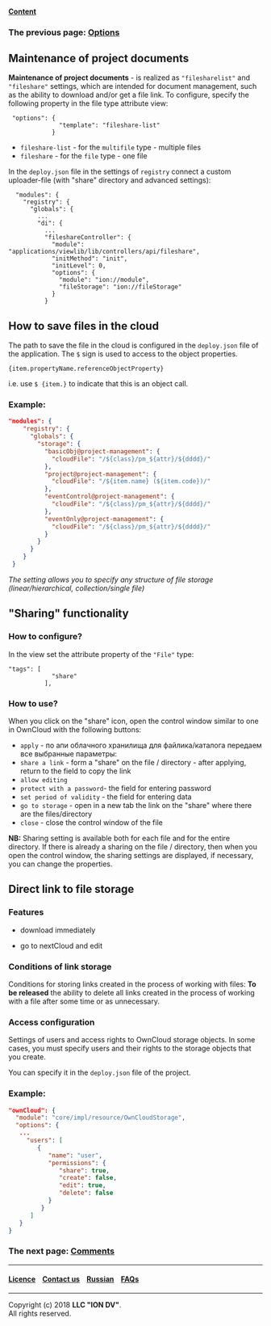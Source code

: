#### [Content](/docs/en/index.md)

### The previous page: [Options](/docs/en/2_system_description/metadata_structure/meta_view/options.md)

## Maintenance of project documents

**Maintenance of project documents** -  is realized as `"filesharelist"` and `"fileshare"` settings, which are intended for document management, such as the ability to download and/or get a file link. To configure, specify the following property in the file type attribute view:

```
 "options": {
              "template": "fileshare-list"
            }
```
* `fileshare-list` - for the `multifile` type - multiple files
* `fileshare` - for the `file` type - one file

In the `deploy.json` file in the settings of `registry` connect a custom uploader-file (with "share" directory and advanced settings):

```
  "modules": {
    "registry": {
      "globals": {
        ...
        "di": {
          ...
          "fileshareController": {
            "module": "applications/viewlib/lib/controllers/api/fileshare",
            "initMethod": "init",
            "initLevel": 0,
            "options": {
              "module": "ion://module",
              "fileStorage": "ion://fileStorage"
            }
          }
```

## How to save files in the cloud

The path to save the file in the cloud is configured in the `deploy.json` file of the application. The `$` sign is used to access to the object properties.

```
{item.propertyName.referenceObjectProperty}
```
i.e. use `$ {item.}` to indicate that this is an object call.

### Example:

```json
"modules": {
    "registry": {
      "globals": {
        "storage": {
          "basicObj@project-management": {
            "cloudFile": "/${class}/pm_${attr}/${dddd}/"
          },
          "project@project-management": {
            "cloudFile": "/${item.name} (${item.code})/"
          },
          "eventControl@project-management": {
            "cloudFile": "/${class}/pm_${attr}/${dddd}/"
          },
          "eventOnly@project-management": {
            "cloudFile": "/${class}/pm_${attr}/${dddd}/"
          }
        }
      }
    }
 }
```
_The setting allows you to specify any structure of file storage (linear/hierarchical, collection/single file)_



## "Sharing" functionality

### How to configure?

In the view set the attribute property of the `"File"` type:

```
"tags": [
            "share"
          ],
```
### How to use?

When you click on the "share" icon, open the control window similar to one in OwnCloud with the following buttons:
* `apply` - по апи облачного хранилища для файлика/каталога передаем все выбранные параметры:
* `share a link` - form a "share" on the file / directory - after applying, return to the field to copy the link
* `allow editing`
* `protect with a password`- the field for entering password
* `set period of validity` - the field for entering data
* `go to storage` - open in a new tab the link on the "share" where there are the files/directory
* `close` - close the control window of the file

**NB:** Sharing setting is available both for each file and for the entire directory. If there is already a sharing on the file / directory, then when you open the control window, the sharing settings are displayed, if necessary, you can change the properties.

## Direct link to file storage

### Features

* download immediately 

* go to nextCloud and edit

### Conditions of link storage

Conditions for storing links created in the process of working with files: **To be released** the ability to delete all links created in the process of working with a file after some time or as unnecessary.

### Access configuration

Settings of users and access rights to OwnCloud storage objects. In some cases, you must specify users and their rights to the storage objects that you create.

You can specify it in the `deploy.json` file of the project. 

### Example:

```json
"ownCloud": {
  "module": "core/impl/resource/OwnCloudStorage",
  "options": {
   ...
     "users": [
        {
           "name": "user",
           "permissions": {
              "share": true,
              "create": false,
              "edit": true,
              "delete": false
           }
         }
      ]
   }
}
```

### The next page: [Comments](/docs/en/2_system_description/metadata_structure/meta_view/comments.md)

--------------------------------------------------------------------------  


 #### [Licence](/LICENSE) &ensp;  [Contact us](https://iondv.com) &ensp;  [Russian](/docs/ru/2_system_description/metadata_structure/meta_view/fileshare.md)   &ensp; [FAQs](/faqs.md)   <div><img src="https://mc.iondv.com/watch/local/docs/framework" style="position:absolute; left:-9999px;" height=1 width=1 alt="iondv metrics"></div>       



--------------------------------------------------------------------------  

Copyright (c) 2018 **LLC "ION DV"**.  
All rights reserved. 